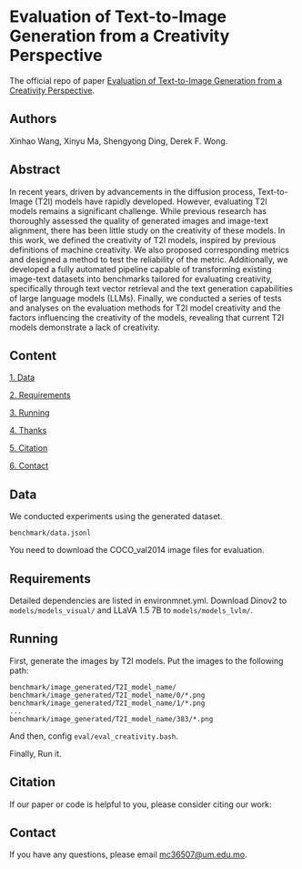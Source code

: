 # Evaluation of Text-to-Image Generation from a Creativity Perspective

The official repo of paper [Evaluation of Text-to-Image Generation from a Creativity Perspective]().

## Authors

Xinhao Wang, Xinyu Ma, Shengyong Ding, Derek F. Wong.

## Abstract

In recent years, driven by advancements in the diffusion process, Text-to-Image (T2I) models have rapidly developed. However, evaluating T2I models remains a significant challenge. While previous research has thoroughly assessed the quality of generated images and image-text alignment, there has been little study on the creativity of these models. In this work, we defined the creativity of T2I models, inspired by previous definitions of machine creativity. We also proposed corresponding metrics and designed a method to test the reliability of the metric. Additionally, we developed a fully automated pipeline capable of transforming existing image-text datasets into benchmarks tailored for evaluating creativity, specifically through text vector retrieval and the text generation capabilities of large language models (LLMs). Finally, we conducted a series of tests and analyses on the evaluation methods for T2I model creativity and the factors influencing the creativity of the models, revealing that current T2I models demonstrate a lack of creativity.

## Content

[1. Data](#data)

[2. Requirements](#requirements)

[3. Running](#running)

[4. Thanks](#thanks)

[5. Citation](#citation)

[6. Contact](#contact)

## Data

We conducted experiments using the generated dataset.

```
benchmark/data.jsonl
```

You need to download the COCO_val2014 image files for evaluation.

## Requirements

Detailed dependencies are listed in environmnet.yml. Download Dinov2 to ```models/models_visual/``` and LLaVA 1.5 7B to ```models/models_lvlm/```.

## Running

First, generate the images by T2I models. Put the images to the following path:

```
benchmark/image_generated/T2I_model_name/
benchmark/image_generated/T2I_model_name/0/*.png
benchmark/image_generated/T2I_model_name/1/*.png
...
benchmark/image_generated/T2I_model_name/383/*.png
```

And then, config ```eval/eval_creativity.bash```.

Finally, Run it.

## Citation

If our paper or code is helpful to you, please consider citing our work:

## Contact

If you have any questions, please email mc36507@um.edu.mo.
